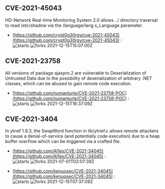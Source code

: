## CVE-2021-45043
 HD-Network Real-time Monitoring System 2.0 allows ../ directory traversal to read /etc/shadow via the /language/lang s_Language parameter.

- [https://github.com/crypt0g30rgy/cve-2021-45043](https://github.com/crypt0g30rgy/cve-2021-45043) :  
![starts](https://img.shields.io/github/stars/crypt0g30rgy/cve-2021-45043.svg) 
![forks](https://img.shields.io/github/forks/crypt0g30rgy/cve-2021-45043.svg) 
2021-12-15T15:07:00Z

## CVE-2021-23758
 All versions of package ajaxpro.2 are vulnerable to Deserialization of Untrusted Data due to the possibility of deserialization of arbitrary .NET classes, which can be abused to gain remote code execution.

- [https://github.com/numanturle/CVE-2021-23758-POC](https://github.com/numanturle/CVE-2021-23758-POC) :  
![starts](https://img.shields.io/github/stars/numanturle/CVE-2021-23758-POC.svg) 
![forks](https://img.shields.io/github/forks/numanturle/CVE-2021-23758-POC.svg) 
2021-12-15T16:37:09Z

## CVE-2021-3404
 In ytnef 1.9.3, the SwapWord function in lib/ytnef.c allows remote attackers to cause a denial-of-service (and potentially code execution) due to a heap buffer overflow which can be triggered via a crafted file.

- [https://github.com/Al1ex/CVE-2021-34045](https://github.com/Al1ex/CVE-2021-34045) :  
![starts](https://img.shields.io/github/stars/Al1ex/CVE-2021-34045.svg) 
![forks](https://img.shields.io/github/forks/Al1ex/CVE-2021-34045.svg) 
2021-07-01T02:07:39Z

- [https://github.com/kenuosec/CVE-2021-34045](https://github.com/kenuosec/CVE-2021-34045) :  
![starts](https://img.shields.io/github/stars/kenuosec/CVE-2021-34045.svg) 
![forks](https://img.shields.io/github/forks/kenuosec/CVE-2021-34045.svg) 
2021-12-15T07:37:09Z

